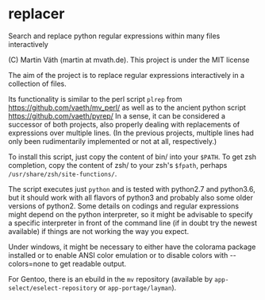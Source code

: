 # replacer

Search and replace python regular expressions within many files interactively

(C) Martin Väth (martin at mvath.de).
This project is under the MIT license

The aim of the project is to replace regular expressions interactively
in a collection of files.

Its functionality is similar to the perl script `plrep` from
https://github.com/vaeth/mv_perl/
as well as to the ancient python script
https://github.com/vaeth/pyrep/
In a sense, it can be considered a successor of both projects,
also properly dealing with replacements of expressions over multiple lines.
(In the previous projects, multiple lines had only been rudimentarily
implemented or not at all, respectively.)

To install this script, just copy the content of bin/ into your `$PATH`.
To get zsh completion, copy the content of zsh/ to your zsh's `$fpath`,
perhaps `/usr/share/zsh/site-functions/`.

The script executes just `python` and is tested with python2.7 and python3.6,
but it should work with all flavors of python3 and probably also some older
versions of python2. Some details on codings and regular expressions might
depend on the python interpreter, so it might be advisable to specify
a specific interpreter in front of the command line (if in doubt try the
newest available) if things are not working the way you expect.

Under windows, it might be necessary to either have the colorama package
installed or to enable ANSI color emulation or to disable colors
with --colors=none to get readable output.

For Gentoo, there is an ebuild in the `mv` repository
(available by `app-select/eselect-repository` or `app-portage/layman`).
